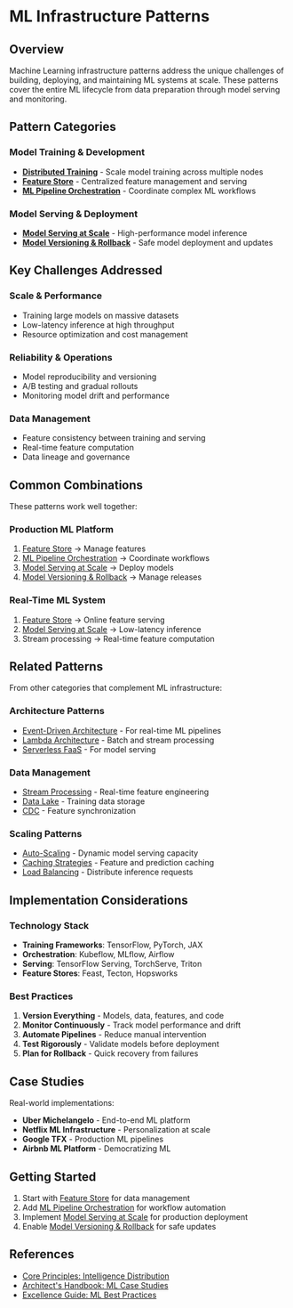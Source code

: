 # ML Infrastructure Patterns

## Overview

Machine Learning infrastructure patterns address the unique challenges of building, deploying, and maintaining ML systems at scale. These patterns cover the entire ML lifecycle from data preparation through model serving and monitoring.

## Pattern Categories

### Model Training & Development
- **[Distributed Training](distributed-training.md)** - Scale model training across multiple nodes
- **[Feature Store](feature-store.md)** - Centralized feature management and serving
- **[ML Pipeline Orchestration](ml-pipeline-orchestration.md)** - Coordinate complex ML workflows

### Model Serving & Deployment  
- **[Model Serving at Scale](model-serving-scale.md)** - High-performance model inference
- **[Model Versioning & Rollback](model-versioning-rollback.md)** - Safe model deployment and updates

## Key Challenges Addressed

### Scale & Performance
- Training large models on massive datasets
- Low-latency inference at high throughput
- Resource optimization and cost management

### Reliability & Operations
- Model reproducibility and versioning
- A/B testing and gradual rollouts
- Monitoring model drift and performance

### Data Management
- Feature consistency between training and serving
- Real-time feature computation
- Data lineage and governance

## Common Combinations

These patterns work well together:

### Production ML Platform
1. [Feature Store](feature-store.md) → Manage features
2. [ML Pipeline Orchestration](ml-pipeline-orchestration.md) → Coordinate workflows  
3. [Model Serving at Scale](model-serving-scale.md) → Deploy models
4. [Model Versioning & Rollback](model-versioning-rollback.md) → Manage releases

### Real-Time ML System
1. [Feature Store](feature-store.md) → Online feature serving
2. [Model Serving at Scale](model-serving-scale.md) → Low-latency inference
3. Stream processing → Real-time feature computation

## Related Patterns

From other categories that complement ML infrastructure:

### Architecture Patterns
- [Event-Driven Architecture](../architecture/event-driven.md) - For real-time ML pipelines
- [Lambda Architecture](../architecture/lambda-architecture.md) - Batch and stream processing
- [Serverless FaaS](../architecture/serverless-faas.md) - For model serving

### Data Management
- [Stream Processing](../data-management/stream-processing.md) - Real-time feature engineering
- [Data Lake](../data-management/data-lake.md) - Training data storage
- [CDC](../data-management/cdc.md) - Feature synchronization

### Scaling Patterns
- [Auto-Scaling](../scaling/auto-scaling.md) - Dynamic model serving capacity
- [Caching Strategies](../scaling/caching-strategies.md) - Feature and prediction caching
- [Load Balancing](../scaling/load-balancing.md) - Distribute inference requests

## Implementation Considerations

### Technology Stack
- **Training Frameworks**: TensorFlow, PyTorch, JAX
- **Orchestration**: Kubeflow, MLflow, Airflow
- **Serving**: TensorFlow Serving, TorchServe, Triton
- **Feature Stores**: Feast, Tecton, Hopsworks

### Best Practices
1. **Version Everything** - Models, data, features, and code
2. **Monitor Continuously** - Track model performance and drift
3. **Automate Pipelines** - Reduce manual intervention
4. **Test Rigorously** - Validate models before deployment
5. **Plan for Rollback** - Quick recovery from failures

## Case Studies

Real-world implementations:

- **Uber Michelangelo** - End-to-end ML platform
- **Netflix ML Infrastructure** - Personalization at scale
- **Google TFX** - Production ML pipelines
- **Airbnb ML Platform** - Democratizing ML

## Getting Started

1. Start with [Feature Store](feature-store.md) for data management
2. Add [ML Pipeline Orchestration](ml-pipeline-orchestration.md) for workflow automation
3. Implement [Model Serving at Scale](model-serving-scale.md) for production deployment
4. Enable [Model Versioning & Rollback](model-versioning-rollback.md) for safe updates

## References

- [Core Principles: Intelligence Distribution](../../core-principles/pillars/intelligence-distribution.md)
- [Architect's Handbook: ML Case Studies](../../architects-handbook/case-studies/index.md)
- [Excellence Guide: ML Best Practices](../../excellence/implementation-guides/index.md)
